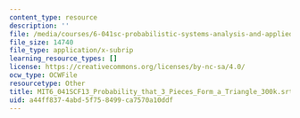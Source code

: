 ```yaml
---
content_type: resource
description: ''
file: /media/courses/6-041sc-probabilistic-systems-analysis-and-applied-probability-fall-2013/a44ff8374abd5f758499ca7570a10ddf_MIT6_041SCF13_Probability_that_3_Pieces_Form_a_Triangle_300k.vtt
file_size: 14740
file_type: application/x-subrip
learning_resource_types: []
license: https://creativecommons.org/licenses/by-nc-sa/4.0/
ocw_type: OCWFile
resourcetype: Other
title: MIT6_041SCF13_Probability_that_3_Pieces_Form_a_Triangle_300k.srt
uid: a44ff837-4abd-5f75-8499-ca7570a10ddf
---
```

